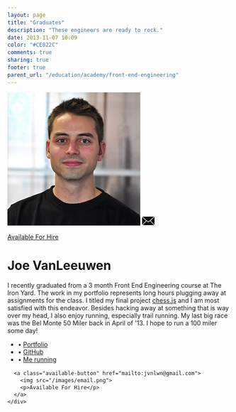 ```yaml
---
layout: page
title: "Graduates"
description: "These engineers are ready to rock."
date: 2013-11-07 10:09
color: "#CE822C"
comments: true
sharing: true
footer: true
parent_url: "/education/academy/front-end-engineering"
---
```


<div class="student-profile">
  <div class="left">
    <img class="student" src="/images/education/academy/front-end-2/graduates/joe-vanleeuwen.jpg">
      <a class="available-button" href="mailto:jvnlwn@gmail.com">
        <img src="/images/email.png">
        <p>Available For Hire</p>
      </a>
  </div>
    <div class="graduates-right">
      <h1 class="name">Joe VanLeeuwen</h1>
      <p class="bio">I recently graduated from a 3 month Front End Engineering course at The Iron Yard. The work in my portfolio represents long hours plugging away at assignments for the class. I titled my final project <a href="http://joe-vanleeuwen.github.io/chess.js">chess.js</a> and I am most satisfied with this endeavor. Besides hacking away at something that is way over my head, I also enjoy running, especially trail running. My last big race was the Bel Monte 50 Miler back in April of '13. I hope to run a 100 miler some day!</p>
      <ul class="links">
        <li>&bull;
          <a href="http://joe-vanleeuwen.github.io/">Portfolio
          </a>
        </li>
        <li>&bull;
          <a href="https://github.com/joe-vanleeuwen">GitHub
          </a>
        </li>
        <li>&bull;
          <a href="https://2.gravatar.com/avatar/9630334f86049b7af41ae84c5c52a166?d=https%3A%2F%2Fidenticons.github.com%2Fd8ffb2214e1db5dd70ebac58b9c6bdde.png&r=x&s=440">Me running
          </a>
        </li>
      </ul>
      
      <a class="available-button" href="mailto:jvnlwn@gmail.com">
        <img src="/images/email.png">
        <p>Available For Hire</p>
      </a> 
    </div>
</div>